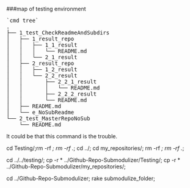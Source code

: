 ###map of testing environment
<pre>
`cmd tree`
.
├── 1_test_CheckReadmeAndSubdirs
│   ├── 1_result_repo
│   │   ├── 1_1_result
│   │   │   └── README.md
│   │   └── 2_1_result
│   ├── 2_result_repo
│   │   ├── 1_2_result
│   │   └── 2_2_result
│   │       ├── 2_2_1_result
│   │       │   └── README.md
│   │       ├── 2_2_2_result
│   │       └── README.md
│   ├── README.md
│   └── e_NoSubReadme
└── 2_test_MasterRepoNoSub
    └── README.md
</pre>


It could be that this command is the trouble.

cd Testing/;rm -rf *; rm -rf .*; cd ../; cd my_repositories/; rm -rf *; rm -rf .*;

cd ../../testing/; cp -r * ../Github-Repo-Submodulizer/Testing/; cp -r * ../Github-Repo-Submodulizer/my_repositories/;

cd ../Github-Repo-Submodulizer; rake submodulize_folder;
